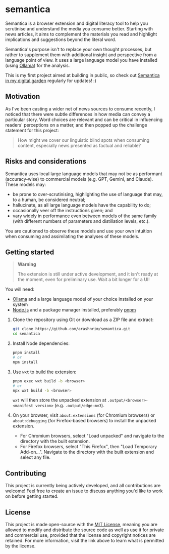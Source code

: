 # semantica

Semantica is a browser extension and digital literacy tool to help you scrutinise and understand the media you consume better. Starting with news articles, it aims to complement the materials you read and highlight implications and suggestions beyond the literal word.

Semantica's purpose isn't to replace your own thought processes, but rather to supplement them with additional insight and perspective from a language point of view. It uses a large language model you have installed (using [Ollama](https://ollama.com)) for the analysis.

This is my first project aimed at building in public, so check out [Semantica in my digital garden](https://garden.arash.codes/works/semantica) regularly for updates! :)

## Motivation

As I've been casting a wider net of news sources to consume recently, I noticed that there were subtle differences in how media can convey a particular story. Word choices are relevant and can be critical in influencing readers' perceptions on a matter, and then popped up the challenge statement for this project:

> How might we cover our linguistic blind spots when consuming content, especially news presented as factual and reliable?

## Risks and considerations

Semantica uses local large language models that may not be as performant (accuracy-wise) to commercial models (e.g. GPT, Gemini, and Claude). These models may:

- be prone to over-scrutinising, highlighting the use of language that may, to a human, be considered neutral;
- hallucinate, as all large language models have the capability to do;
- occasionally veer off the instructions given; and
- vary widely in performance even between models of the same family (with different numbers of parameters and distillation levels, etc.).

You are cautioned to observe these models and use your own intuition when consuming and assimilating the analyses of these models.

## Getting started

> **Warning**
>
> The extension is still under active development, and it isn't ready at the moment, even for preliminary use. Wait a bit longer for a UI!

You will need:

- [Ollama](https://ollama.com) and a large language model of your choice installed on your system
- [Node.js](https://nodejs.org) and a package manager installed, preferably [pnpm](https://pnpm.io)

1. Clone the repository using Git or download as a ZIP file and extract:

   ```sh
   git clone https://github.com/arashnrim/semantica.git
   cd semantica
   ```

2. Install Node dependencies:

   ```sh
   pnpm install
   # or
   npm install
   ```

3. Use `wxt` to build the extension:

   ```sh
   pnpm exec wxt build -b <browser>
   # or
   npx wxt build -b <browser>
   ```

   `wxt` will then store the unpacked extension at `.output/<browser>-<manifest version>` (e.g. `.output/edge-mv3`).

4. On your browser, visit `about:extensions` (for Chromium browsers) or `about:debugging` (for Firefox-based browsers) to install the unpacked extension.
   - For Chromium browsers, select "Load unpacked" and navigate to the directory with the built extension.
   - For Firefox browsers, select "This Firefox", then "Load Temporary Add-on...". Navigate to the directory with the built extension and select any file.

## Contributing

This project is currently being actively developed, and all contributions are welcome! Feel free to create an issue to discuss anything you'd like to work on before getting started.

## License

This project is made open-source with the [MIT License](https://github.com/arashnrim/semantica/blob/main/LICENSE.md), meaning you are allowed to modify and distribute the source code as well as use it for private and commercial use, provided that the license and copyright notices are retained. For more information, visit the link above to learn what is permitted by the license.
